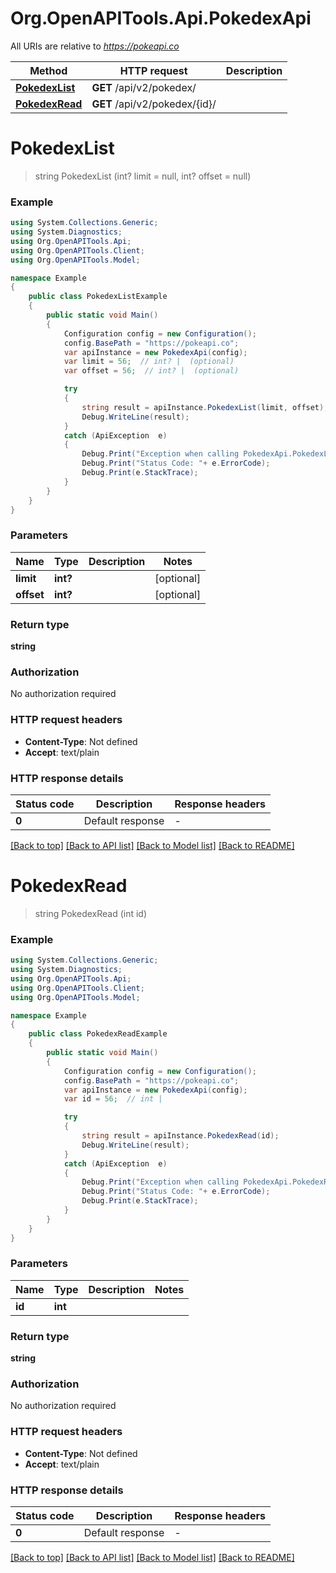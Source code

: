 # Org.OpenAPITools.Api.PokedexApi

All URIs are relative to *https://pokeapi.co*

Method | HTTP request | Description
------------- | ------------- | -------------
[**PokedexList**](PokedexApi.md#pokedexlist) | **GET** /api/v2/pokedex/ | 
[**PokedexRead**](PokedexApi.md#pokedexread) | **GET** /api/v2/pokedex/{id}/ | 


<a name="pokedexlist"></a>
# **PokedexList**
> string PokedexList (int? limit = null, int? offset = null)



### Example
```csharp
using System.Collections.Generic;
using System.Diagnostics;
using Org.OpenAPITools.Api;
using Org.OpenAPITools.Client;
using Org.OpenAPITools.Model;

namespace Example
{
    public class PokedexListExample
    {
        public static void Main()
        {
            Configuration config = new Configuration();
            config.BasePath = "https://pokeapi.co";
            var apiInstance = new PokedexApi(config);
            var limit = 56;  // int? |  (optional) 
            var offset = 56;  // int? |  (optional) 

            try
            {
                string result = apiInstance.PokedexList(limit, offset);
                Debug.WriteLine(result);
            }
            catch (ApiException  e)
            {
                Debug.Print("Exception when calling PokedexApi.PokedexList: " + e.Message );
                Debug.Print("Status Code: "+ e.ErrorCode);
                Debug.Print(e.StackTrace);
            }
        }
    }
}
```

### Parameters

Name | Type | Description  | Notes
------------- | ------------- | ------------- | -------------
 **limit** | **int?**|  | [optional] 
 **offset** | **int?**|  | [optional] 

### Return type

**string**

### Authorization

No authorization required

### HTTP request headers

 - **Content-Type**: Not defined
 - **Accept**: text/plain


### HTTP response details
| Status code | Description | Response headers |
|-------------|-------------|------------------|
| **0** | Default response |  -  |

[[Back to top]](#) [[Back to API list]](../README.md#documentation-for-api-endpoints) [[Back to Model list]](../README.md#documentation-for-models) [[Back to README]](../README.md)

<a name="pokedexread"></a>
# **PokedexRead**
> string PokedexRead (int id)



### Example
```csharp
using System.Collections.Generic;
using System.Diagnostics;
using Org.OpenAPITools.Api;
using Org.OpenAPITools.Client;
using Org.OpenAPITools.Model;

namespace Example
{
    public class PokedexReadExample
    {
        public static void Main()
        {
            Configuration config = new Configuration();
            config.BasePath = "https://pokeapi.co";
            var apiInstance = new PokedexApi(config);
            var id = 56;  // int | 

            try
            {
                string result = apiInstance.PokedexRead(id);
                Debug.WriteLine(result);
            }
            catch (ApiException  e)
            {
                Debug.Print("Exception when calling PokedexApi.PokedexRead: " + e.Message );
                Debug.Print("Status Code: "+ e.ErrorCode);
                Debug.Print(e.StackTrace);
            }
        }
    }
}
```

### Parameters

Name | Type | Description  | Notes
------------- | ------------- | ------------- | -------------
 **id** | **int**|  | 

### Return type

**string**

### Authorization

No authorization required

### HTTP request headers

 - **Content-Type**: Not defined
 - **Accept**: text/plain


### HTTP response details
| Status code | Description | Response headers |
|-------------|-------------|------------------|
| **0** | Default response |  -  |

[[Back to top]](#) [[Back to API list]](../README.md#documentation-for-api-endpoints) [[Back to Model list]](../README.md#documentation-for-models) [[Back to README]](../README.md)

